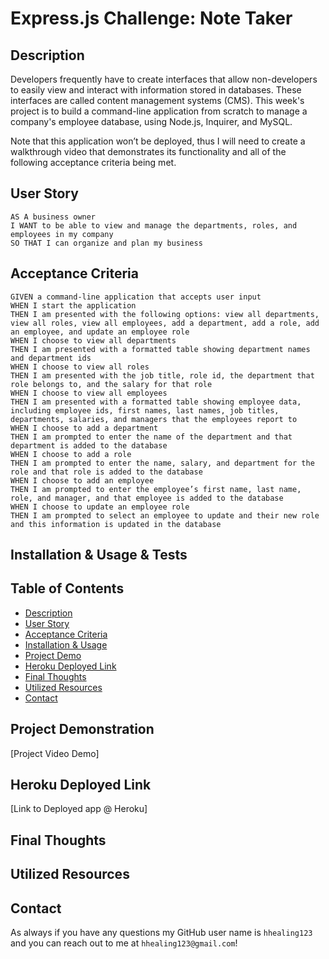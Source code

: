 # Express.js Challenge: Note Taker

## Description
Developers frequently have to create interfaces that allow non-developers to easily view and interact with information stored in databases. These interfaces are called content management systems (CMS). This week's project is to build a command-line application from scratch to manage a company's employee database, using Node.js, Inquirer, and MySQL.

Note that this application won’t be deployed, thus I will need to create a walkthrough video that demonstrates its functionality and all of the following acceptance criteria being met.

## User Story
```
AS A business owner
I WANT to be able to view and manage the departments, roles, and employees in my company
SO THAT I can organize and plan my business
```

## Acceptance Criteria
```
GIVEN a command-line application that accepts user input
WHEN I start the application
THEN I am presented with the following options: view all departments, view all roles, view all employees, add a department, add a role, add an employee, and update an employee role
WHEN I choose to view all departments
THEN I am presented with a formatted table showing department names and department ids
WHEN I choose to view all roles
THEN I am presented with the job title, role id, the department that role belongs to, and the salary for that role
WHEN I choose to view all employees
THEN I am presented with a formatted table showing employee data, including employee ids, first names, last names, job titles, departments, salaries, and managers that the employees report to
WHEN I choose to add a department
THEN I am prompted to enter the name of the department and that department is added to the database
WHEN I choose to add a role
THEN I am prompted to enter the name, salary, and department for the role and that role is added to the database
WHEN I choose to add an employee
THEN I am prompted to enter the employee’s first name, last name, role, and manager, and that employee is added to the database
WHEN I choose to update an employee role
THEN I am prompted to select an employee to update and their new role and this information is updated in the database
```

## Installation & Usage & Tests

## Table of Contents
* [Description](#description)
* [User Story](#user-story)
* [Acceptance Criteria](#acceptance-criteria)
* [Installation & Usage](#installation--usage--tests)
* [Project Demo](#project-demonstration)
* [Heroku Deployed Link](#heroku-deployed-link)
* [Final Thoughts](#final-thoughts)
* [Utilized Resources](#utilized-resources)
* [Contact](#contact)

## Project Demonstration
[Project Video Demo]

## Heroku Deployed Link
[Link to Deployed app @ Heroku]

## Final Thoughts

## Utilized Resources

## Contact
As always if you have any questions my GitHub user name is `hhealing123` and you can reach out to me at `hhealing123@gmail.com`!